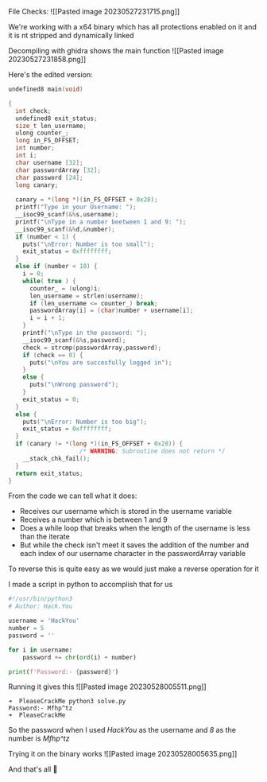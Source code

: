 File Checks: 
![[Pasted image 20230527231715.png]]

We're working with a x64 binary which has all protections enabled on it and it is nt stripped and dynamically linked 

Decompiling with ghidra shows the main function
![[Pasted image 20230527231858.png]]

Here's the edited version:

```c
undefined8 main(void)

{
  int check;
  undefined8 exit_status;
  size_t len_username;
  ulong counter_;
  long in_FS_OFFSET;
  int number;
  int i;
  char username [32];
  char passwordArray [32];
  char password [24];
  long canary;
  
  canary = *(long *)(in_FS_OFFSET + 0x28);
  printf("Type in your Username: ");
  __isoc99_scanf(&%s,username);
  printf("\nType in a number beetween 1 and 9: ");
  __isoc99_scanf(&%d,&number);
  if (number < 1) {
    puts("\nError: Number is too small");
    exit_status = 0xffffffff;
  }
  else if (number < 10) {
    i = 0;
    while( true ) {
      counter_ = (ulong)i;
      len_username = strlen(username);
      if (len_username <= counter_) break;
      passwordArray[i] = (char)number + username[i];
      i = i + 1;
    }
    printf("\nType in the password: ");
    __isoc99_scanf(&%s,password);
    check = strcmp(passwordArray,password);
    if (check == 0) {
      puts("\nYou are succesfully logged in");
    }
    else {
      puts("\nWrong password");
    }
    exit_status = 0;
  }
  else {
    puts("\nError: Number is too big");
    exit_status = 0xffffffff;
  }
  if (canary != *(long *)(in_FS_OFFSET + 0x28)) {
                    /* WARNING: Subroutine does not return */
    __stack_chk_fail();
  }
  return exit_status;
}
```


From the code we can tell what it does:

- Receives our username which is stored in the username variable
- Receives a number which is between 1 and 9
- Does a while loop that breaks when the length of the username is less than the iterate 
- But while the check isn't meet it saves the addition of the number and each index of our username character in the passwordArray variable

To reverse this is quite easy as we would just make a reverse operation for it

I made a script in python to accomplish that for us

```python
#!/usr/bin/python3
# Author: Hack.You

username = 'HackYou'
number = 5
password = ''

for i in username:
	password += chr(ord(i) + number)

print(f'Password:- {password}')
```

Running it gives this
![[Pasted image 20230528005511.png]]

```
➜  PleaseCrackMe python3 solve.py 
Password:- Mfhp^tz
➜  PleaseCrackMe 
```

So the password when I used *HackYou* as the username and *8* as the number is *Mfhp^tz*

Trying it on the binary works
![[Pasted image 20230528005635.png]]

And that's all 👻